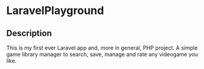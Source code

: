 # LaravelPlayground

## Description
This is my first ever Laravel app and, more in general, PHP project.
A simple game library manager to search, save, manage and rate any videogame you like.
